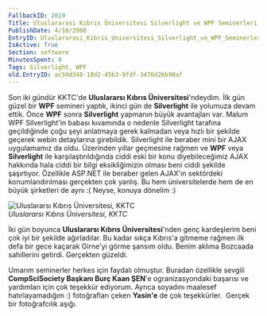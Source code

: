 ```yaml
---
FallbackID: 2019
Title: Uluslararası Kıbrıs Üniversitesi Silverlight ve WPF Seminerleri
PublishDate: 4/10/2008
EntryID: Uluslararasi_Kibris_Universitesi_Silverlight_ve_WPF_Seminerleri
IsActive: True
Section: software
MinutesSpent: 0
Tags: Silverlight, WPF
old.EntryID: ac59d348-18d2-45b3-9fdf-3476d26b90af
---
```

Son iki gündür KKTC'de **Uluslararsı Kıbrıs Üniversitesi**'ndeydim. İlk
gün güzel bir **WPF** semineri yaptık, ikinci gün de **Silverlight** ile
yolumuza devam ettik. Önce **WPF** sonra **Silverlight** yapmanın büyük
avantajları var. Malum WPF Silverlight'in babası kıvamında o nedenle
Silverlight tarafına geçildiğinde çoğu şeyi anlatmaya gerek kalmadan
veya hızlı bir şekilde geçerek webin detaylarına girebildik. Silverlight
ile beraber mini bir AJAX uygulamamız da oldu. Üzerinden yıllar
geçmesine rağmen ve **WPF** veya **Silverlight** ile
karşılaştırıldığında ciddi eski bir konu diyebileceğimiz AJAX hakkında
hala ciddi bir bilgi eksikliğimizin olması beni ciddi şekilde
şaşırtıyor. Özellikle ASP.NET ile beraber gelen AJAX'ın sektördeki
konumlandırılması gerçekten çok yanlış. Bu hem üniversitelerde hem de en
büyük şirketleri de aynı :( Neyse, konuya dönelim :)

![Uluslararsı Kıbrıs Üniversitesi,
KKTC](http://cdn.daron.yondem.com/assets/2019/10042008_1.jpg)\
*Uluslararsı Kıbrıs Üniversitesi, KKTC*

İki gün boyunca **Uluslararsı Kıbrıs Üniversitesi**'nden genç
kardeşlerim beni çok iyi bir şekilde ağırladılar. Bu kadar sıkça
Kıbrıs'a gitmeme rağmen ilk defa bir gece kaçarak Girne'yi görme şansım
oldu. Benim aklıma Bozcaada sahillerini getirdi. Gerçekten güzeldi.

Umarım seminerler herkes için faydalı olmuştur. Buradan özellikle
sevgili **CompSciSociety Başkanı Burç Kaan ŞEN**'e ogranizasyondaki
başarısı ve yardımları için çok teşekkür ediyorum. Ayrıca soyadını
maalesef hatırlayamadığım :) fotoğrafları çeken **Yasin'e** de çok
teşekkürler.  Gerçek bir fotoğrafcılık aşığı.


